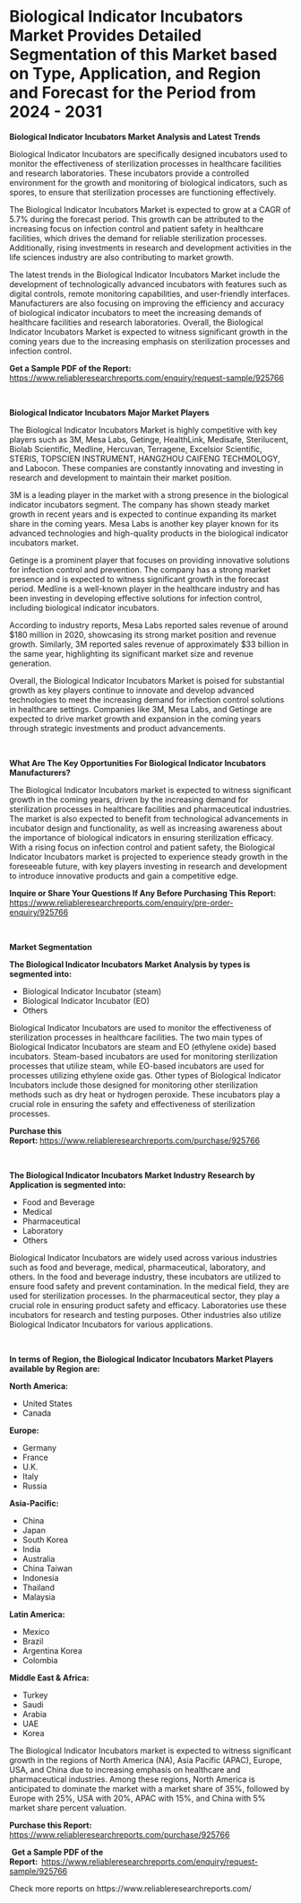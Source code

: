 <p><h1>Biological Indicator Incubators Market Provides Detailed Segmentation of this Market based on Type, Application, and Region and Forecast for the Period from 2024 - 2031</h1></p><p><strong>Biological Indicator Incubators Market Analysis and Latest Trends</strong></p>
<p><p>Biological Indicator Incubators are specifically designed incubators used to monitor the effectiveness of sterilization processes in healthcare facilities and research laboratories. These incubators provide a controlled environment for the growth and monitoring of biological indicators, such as spores, to ensure that sterilization processes are functioning effectively.</p><p>The Biological Indicator Incubators Market is expected to grow at a CAGR of 5.7% during the forecast period. This growth can be attributed to the increasing focus on infection control and patient safety in healthcare facilities, which drives the demand for reliable sterilization processes. Additionally, rising investments in research and development activities in the life sciences industry are also contributing to market growth.</p><p>The latest trends in the Biological Indicator Incubators Market include the development of technologically advanced incubators with features such as digital controls, remote monitoring capabilities, and user-friendly interfaces. Manufacturers are also focusing on improving the efficiency and accuracy of biological indicator incubators to meet the increasing demands of healthcare facilities and research laboratories. Overall, the Biological Indicator Incubators Market is expected to witness significant growth in the coming years due to the increasing emphasis on sterilization processes and infection control.</p></p>
<p><strong>Get a Sample PDF of the Report:&nbsp;</strong> <a href="https://www.reliableresearchreports.com/enquiry/request-sample/925766">https://www.reliableresearchreports.com/enquiry/request-sample/925766</a></p>
<p>&nbsp;</p>
<p><strong>Biological Indicator Incubators Major Market Players</strong></p>
<p><p>The Biological Indicator Incubators Market is highly competitive with key players such as 3M, Mesa Labs, Getinge, HealthLink, Medisafe, Sterilucent, Biolab Scientific, Medline, Hercuvan, Terragene, Excelsior Scientific, STERIS, TOPSCIEN INSTRUMENT, HANGZHOU CAIFENG TECHMOLOGY, and Labocon. These companies are constantly innovating and investing in research and development to maintain their market position.</p><p>3M is a leading player in the market with a strong presence in the biological indicator incubators segment. The company has shown steady market growth in recent years and is expected to continue expanding its market share in the coming years. Mesa Labs is another key player known for its advanced technologies and high-quality products in the biological indicator incubators market.</p><p>Getinge is a prominent player that focuses on providing innovative solutions for infection control and prevention. The company has a strong market presence and is expected to witness significant growth in the forecast period. Medline is a well-known player in the healthcare industry and has been investing in developing effective solutions for infection control, including biological indicator incubators.</p><p>According to industry reports, Mesa Labs reported sales revenue of around $180 million in 2020, showcasing its strong market position and revenue growth. Similarly, 3M reported sales revenue of approximately $33 billion in the same year, highlighting its significant market size and revenue generation.</p><p>Overall, the Biological Indicator Incubators Market is poised for substantial growth as key players continue to innovate and develop advanced technologies to meet the increasing demand for infection control solutions in healthcare settings. Companies like 3M, Mesa Labs, and Getinge are expected to drive market growth and expansion in the coming years through strategic investments and product advancements.</p></p>
<p>&nbsp;</p>
<p><strong>What Are The Key Opportunities For Biological Indicator Incubators Manufacturers?</strong></p>
<p><p>The Biological Indicator Incubators market is expected to witness significant growth in the coming years, driven by the increasing demand for sterilization processes in healthcare facilities and pharmaceutical industries. The market is also expected to benefit from technological advancements in incubator design and functionality, as well as increasing awareness about the importance of biological indicators in ensuring sterilization efficacy. With a rising focus on infection control and patient safety, the Biological Indicator Incubators market is projected to experience steady growth in the foreseeable future, with key players investing in research and development to introduce innovative products and gain a competitive edge.</p></p>
<p><strong>Inquire or Share Your Questions If Any Before Purchasing This Report:</strong> <a href="https://www.reliableresearchreports.com/enquiry/pre-order-enquiry/925766">https://www.reliableresearchreports.com/enquiry/pre-order-enquiry/925766</a></p>
<p>&nbsp;</p>
<p><strong>Market Segmentation</strong></p>
<p><strong>The Biological Indicator Incubators Market Analysis by types is segmented into:</strong></p>
<p><ul><li>Biological Indicator Incubator (steam)</li><li>Biological Indicator Incubator (EO)</li><li>Others</li></ul></p>
<p><p>Biological Indicator Incubators are used to monitor the effectiveness of sterilization processes in healthcare facilities. The two main types of Biological Indicator Incubators are steam and EO (ethylene oxide) based incubators. Steam-based incubators are used for monitoring sterilization processes that utilize steam, while EO-based incubators are used for processes utilizing ethylene oxide gas. Other types of Biological Indicator Incubators include those designed for monitoring other sterilization methods such as dry heat or hydrogen peroxide. These incubators play a crucial role in ensuring the safety and effectiveness of sterilization processes.</p></p>
<p><strong>Purchase this Report:&nbsp;</strong><a href="https://www.reliableresearchreports.com/purchase/925766">https://www.reliableresearchreports.com/purchase/925766</a></p>
<p>&nbsp;</p>
<p><strong>The Biological Indicator Incubators Market Industry Research by Application is segmented into:</strong></p>
<p><ul><li>Food and Beverage</li><li>Medical</li><li>Pharmaceutical</li><li>Laboratory</li><li>Others</li></ul></p>
<p><p>Biological Indicator Incubators are widely used across various industries such as food and beverage, medical, pharmaceutical, laboratory, and others. In the food and beverage industry, these incubators are utilized to ensure food safety and prevent contamination. In the medical field, they are used for sterilization processes. In the pharmaceutical sector, they play a crucial role in ensuring product safety and efficacy. Laboratories use these incubators for research and testing purposes. Other industries also utilize Biological Indicator Incubators for various applications.</p></p>
<p>&nbsp;</p>
<p><strong>In terms of Region, the Biological Indicator Incubators Market Players available by Region are:</strong></p>
<p>
    <p> <strong> North America: </strong>
        <ul>
            <li>United States</li>
            <li>Canada</li>
        </ul>
        </p> 
    <p> <strong> Europe: </strong>
        <ul>
            <li>Germany</li>
            <li>France</li>
            <li>U.K.</li>
            <li>Italy</li>
            <li>Russia</li>
        </ul>
        </p> 
    <p> <strong> Asia-Pacific: </strong>
        <ul>
            <li>China</li>
            <li>Japan</li>
            <li>South Korea</li>
            <li>India</li>
            <li>Australia</li>
            <li>China Taiwan</li>
            <li>Indonesia</li>
            <li>Thailand</li>
            <li>Malaysia</li>
        </ul>
        </p> 
    <p> <strong> Latin America: </strong>
        <ul>
            <li>Mexico</li>
            <li>Brazil</li>
            <li>Argentina Korea</li>
            <li>Colombia</li>
        </ul>
        </p> 
    <p> <strong> Middle East & Africa: </strong>
        <ul>
            <li>Turkey</li>
            <li>Saudi</li>
            <li>Arabia</li>
            <li>UAE</li>
            <li>Korea</li>
        </ul>
    </p>
    </p>
<p><p>The Biological Indicator Incubators market is expected to witness significant growth in the regions of North America (NA), Asia Pacific (APAC), Europe, USA, and China due to increasing emphasis on healthcare and pharmaceutical industries. Among these regions, North America is anticipated to dominate the market with a market share of 35%, followed by Europe with 25%, USA with 20%, APAC with 15%, and China with 5% market share percent valuation.</p></p>
<p><strong>Purchase this Report: </strong><a href="https://www.reliableresearchreports.com/purchase/925766">https://www.reliableresearchreports.com/purchase/925766</a></p>
<p>&nbsp;<strong>Get a Sample PDF of the Report:&nbsp;&nbsp;</strong><a href="https://www.reliableresearchreports.com/enquiry/request-sample/925766">https://www.reliableresearchreports.com/enquiry/request-sample/925766</a></p>
<p><strong></strong></p>
<p>Check more reports on https://www.reliableresearchreports.com/</p>